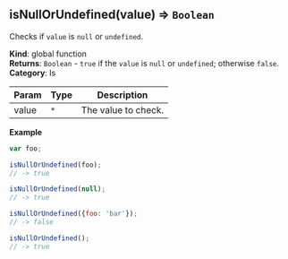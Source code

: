 <a name="isNullOrUndefined"></a>

## isNullOrUndefined(value) ⇒ <code>Boolean</code>
Checks if `value` is `null` or `undefined`.

**Kind**: global function  
**Returns**: <code>Boolean</code> - `true` if the `value` is `null` or `undefined`; otherwise `false`.  
**Category**: Is  

| Param | Type | Description |
| --- | --- | --- |
| value | <code>\*</code> | The value to check. |

**Example**  
```js
var foo;

isNullOrUndefined(foo);
// -> true

isNullOrUndefined(null);
// -> true

isNullOrUndefined({foo: 'bar'});
// -> false

isNullOrUndefined();
// -> true
```
